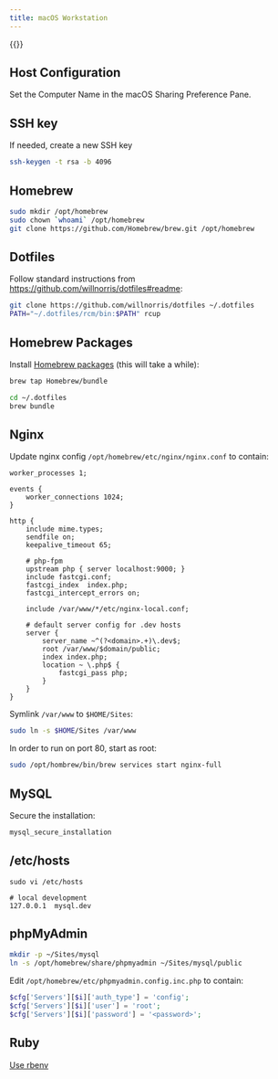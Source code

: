 ```yaml
---
title: macOS Workstation
---
```


{{<toc>}}

## Host Configuration ##

Set the Computer Name in the macOS Sharing Preference Pane.

## SSH key ##

If needed, create a new SSH key

``` sh
ssh-keygen -t rsa -b 4096
```

## Homebrew ##

``` sh
sudo mkdir /opt/homebrew
sudo chown `whoami` /opt/homebrew
git clone https://github.com/Homebrew/brew.git /opt/homebrew
```

## Dotfiles ##

Follow standard instructions from <https://github.com/willnorris/dotfiles#readme>:

``` sh
git clone https://github.com/willnorris/dotfiles ~/.dotfiles
PATH="~/.dotfiles/rcm/bin:$PATH" rcup
```

## Homebrew Packages ##

Install [Homebrew packages](https://github.com/willnorris/dotfiles/blob/master/Brewfile) (this will
take a while):

``` sh
brew tap Homebrew/bundle

cd ~/.dotfiles
brew bundle
```

## Nginx ##

Update nginx config `/opt/homebrew/etc/nginx/nginx.conf` to contain:

``` nginx
worker_processes 1;

events {
    worker_connections 1024;
}

http {
    include mime.types;
    sendfile on;
    keepalive_timeout 65;

    # php-fpm
    upstream php { server localhost:9000; }
    include fastcgi.conf;
    fastcgi_index  index.php;
    fastcgi_intercept_errors on;

    include /var/www/*/etc/nginx-local.conf;

    # default server config for .dev hosts
    server {
        server_name ~^(?<domain>.+)\.dev$;
        root /var/www/$domain/public;
        index index.php;
        location ~ \.php$ {
            fastcgi_pass php;
        }
    }
}
```

Symlink `/var/www` to `$HOME/Sites`:

``` sh
sudo ln -s $HOME/Sites /var/www
```

In order to run on port 80, start as root:

``` sh
sudo /opt/hombrew/bin/brew services start nginx-full
```

## MySQL ##

Secure the installation:

``` sh
mysql_secure_installation
```

## /etc/hosts ##

```
sudo vi /etc/hosts

# local development
127.0.0.1  mysql.dev
```

## phpMyAdmin ##

``` sh
mkdir -p ~/Sites/mysql
ln -s /opt/homebrew/share/phpmyadmin ~/Sites/mysql/public
```

Edit `/opt/homebrew/etc/phpmyadmin.config.inc.php` to contain:

``` php
$cfg['Servers'][$i]['auth_type'] = 'config';
$cfg['Servers'][$i]['user'] = 'root';
$cfg['Servers'][$i]['password'] = '<password>';
```

## Ruby ##

[Use rbenv](https://github.com/sstephenson/rbenv)
